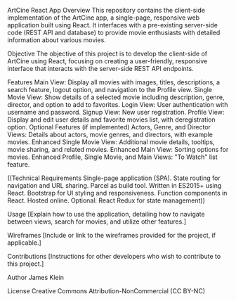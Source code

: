 ArtCine React App
Overview
This repository contains the client-side implementation of the ArtCine app, a single-page, responsive web application built using React. It interfaces with a pre-existing server-side code (REST API and database) to provide movie enthusiasts with detailed information about various movies.

Objective
The objective of this project is to develop the client-side of ArtCine using React, focusing on creating a user-friendly, responsive interface that interacts with the server-side REST API endpoints.

Features
Main View: Display all movies with images, titles, descriptions, a search feature, logout option, and navigation to the Profile view.
Single Movie View: Show details of a selected movie including description, genre, director, and option to add to favorites.
Login View: User authentication with username and password.
Signup View: New user registration.
Profile View: Display and edit user details and favorite movies list, with deregistration option.
Optional Features (if implemented)
Actors, Genre, and Director Views: Details about actors, movie genres, and directors, with example movies.
Enhanced Single Movie View: Additional movie details, tooltips, movie sharing, and related movies.
Enhanced Main View: Sorting options for movies.
Enhanced Profile, Single Movie, and Main Views: "To Watch" list feature.

((Technical Requirements
Single-page application (SPA).
State routing for navigation and URL sharing.
Parcel as build tool.
Written in ES2015+ using React.
Bootstrap for UI styling and responsiveness.
Function components in React.
Hosted online.
Optional: React Redux for state management))

Usage
[Explain how to use the application, detailing how to navigate between views, search for movies, and utilize other features.]

Wireframes
[Include or link to the wireframes provided for the project, if applicable.]

Contributions
[Instructions for other developers who wish to contribute to this project.]

Author
James Klein

License
Creative Commons Attribution-NonCommercial (CC BY-NC)
